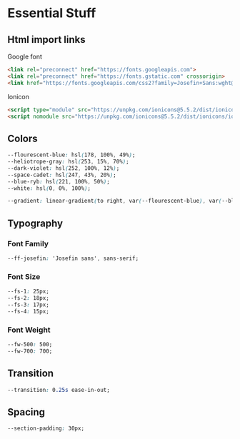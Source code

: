 # Essential Stuff

## Html import links

Google font

``` html
<link rel="preconnect" href="https://fonts.googleapis.com">
<link rel="preconnect" href="https://fonts.gstatic.com" crossorigin>
<link href="https://fonts.googleapis.com/css2?family=Josefin+Sans:wght@400;500;700&display=swap" rel="stylesheet">
```

Ionicon

``` html
<script type="module" src="https://unpkg.com/ionicons@5.5.2/dist/ionicons/ionicons.esm.js"></script>
<script nomodule src="https://unpkg.com/ionicons@5.5.2/dist/ionicons/ionicons.js"></script>
```

## Colors

``` css
--flourescent-blue: hsl(178, 100%, 49%);
--heliotrope-gray: hsl(253, 15%, 70%);
--dark-violet: hsl(252, 100%, 12%);
--space-cadet: hsl(247, 43%, 20%);
--blue-ryb: hsl(221, 100%, 50%);
--white: hsl(0, 0%, 100%);

--gradient: linear-gradient(to right, var(--flourescent-blue), var(--blue-ryb));
```

## Typography

### Font Family

``` css
--ff-josefin: 'Josefin sans', sans-serif;
```

### Font Size

``` css
--fs-1: 25px;
--fs-2: 18px;
--fs-3: 17px;
--fs-4: 15px;
```

### Font Weight

``` css
--fw-500: 500;
--fw-700: 700;
```

## Transition

``` css
--transition: 0.25s ease-in-out;
```

## Spacing

``` css
--section-padding: 30px;
```
